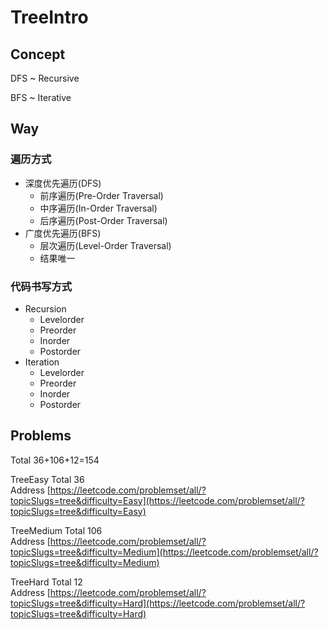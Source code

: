 # TreeIntro

## Concept

DFS ~ Recursive

BFS ~ Iterative



## Way

### 遍历方式

* 深度优先遍历\(DFS\)
  * 前序遍历\(Pre-Order Traversal\)
  * 中序遍历\(In-Order Traversal\)
  * 后序遍历\(Post-Order Traversal\)
* 广度优先遍历\(BFS\)
  * 层次遍历\(Level-Order Traversal\)
  * 结果唯一



### 代码书写方式

* Recursion
  * Levelorder
  * Preorder
  * Inorder
  * Postorder
* Iteration
  * Levelorder
  * Preorder
  * Inorder
  * Postorder



## Problems

Total 36+106+12=154

TreeEasy Total 36   
Address [https://leetcode.com/problemset/all/?topicSlugs=tree&difficulty=Easy](https://leetcode.com/problemset/all/?topicSlugs=tree&difficulty=Easy)

TreeMedium Total 106   
Address [https://leetcode.com/problemset/all/?topicSlugs=tree&difficulty=Medium](https://leetcode.com/problemset/all/?topicSlugs=tree&difficulty=Medium)

TreeHard Total 12   
Address [https://leetcode.com/problemset/all/?topicSlugs=tree&difficulty=Hard](https://leetcode.com/problemset/all/?topicSlugs=tree&difficulty=Hard)



